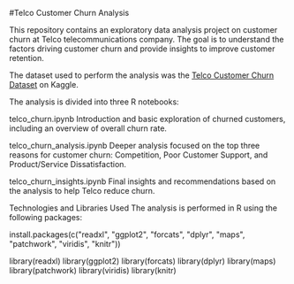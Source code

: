 #Telco Customer Churn Analysis

This repository contains an exploratory data analysis project on customer churn at Telco telecommunications company. The goal is to understand the factors driving customer churn and provide insights to improve customer retention.

The dataset used to perform the analysis was the [Telco Customer Churn Dataset](https://www.kaggle.com/datasets/abdallahwagih/telco-customer-churn) on Kaggle.

The analysis is divided into three R notebooks:

telco_churn.ipynb
Introduction and basic exploration of churned customers, including an overview of overall churn rate.

telco_churn_analysis.ipynb
Deeper analysis focused on the top three reasons for customer churn: Competition, Poor Customer Support, and Product/Service Dissatisfaction.

telco_churn_insights.ipynb
Final insights and recommendations based on the analysis to help Telco reduce churn.

Technologies and Libraries Used
The analysis is performed in R using the following packages:

install.packages(c("readxl", "ggplot2", "forcats", "dplyr", "maps", "patchwork", "viridis", "knitr"))

library(readxl)
library(ggplot2)
library(forcats)
library(dplyr)
library(maps)
library(patchwork)
library(viridis)
library(knitr)
